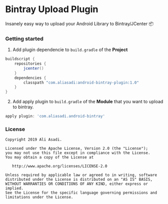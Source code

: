 # Bintray Upload Plugin
Insanely easy way to upload your Android Library to Bintray/JCenter 📦

### Getting started

1. Add plugin dependencie to `build.gradle` of the **Project**
```gradle
buildscript {
    repositories {
        jcenter()
    }
    dependencies {
        classpath "com.aliasadi:android-bintray-plugin:1.0"
    }
}
```
2. Add apply plugin to `build.gradle` of the **Module** that you want to upload to bintray.
```gradle
apply plugin: 'com.aliasadi.android-bintray'
```

### License

```
Copyright 2019 Ali Asadi.

Licensed under the Apache License, Version 2.0 (the "License");
you may not use this file except in compliance with the License.
You may obtain a copy of the License at

   http://www.apache.org/licenses/LICENSE-2.0

Unless required by applicable law or agreed to in writing, software
distributed under the License is distributed on an "AS IS" BASIS,
WITHOUT WARRANTIES OR CONDITIONS OF ANY KIND, either express or implied.
See the License for the specific language governing permissions and
limitations under the License.
```
